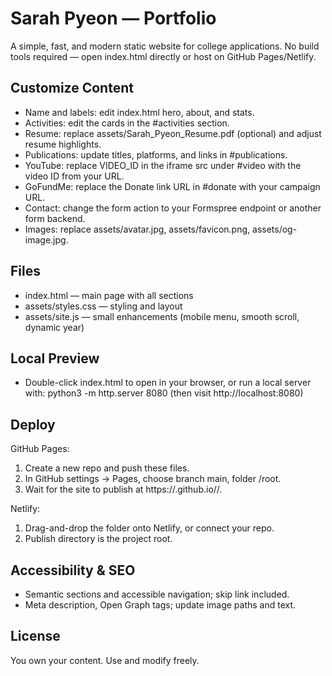 # Sarah Pyeon — Portfolio

A simple, fast, and modern static website for college applications. No build tools required — open index.html directly or host on GitHub Pages/Netlify.

## Customize Content

- Name and labels: edit index.html hero, about, and stats.
- Activities: edit the cards in the #activities section.
- Resume: replace assets/Sarah_Pyeon_Resume.pdf (optional) and adjust resume highlights.
- Publications: update titles, platforms, and links in #publications.
- YouTube: replace VIDEO_ID in the iframe src under #video with the video ID from your URL.
- GoFundMe: replace the Donate link URL in #donate with your campaign URL.
- Contact: change the form action to your Formspree endpoint or another form backend.
- Images: replace assets/avatar.jpg, assets/favicon.png, assets/og-image.jpg.

## Files

- index.html — main page with all sections
- assets/styles.css — styling and layout
- assets/site.js — small enhancements (mobile menu, smooth scroll, dynamic year)

## Local Preview

- Double-click index.html to open in your browser, or run a local server with: python3 -m http.server 8080 (then visit http://localhost:8080)

## Deploy

GitHub Pages:
1. Create a new repo and push these files.
2. In GitHub settings → Pages, choose branch main, folder /root.
3. Wait for the site to publish at https://<username>.github.io/<repo>/.

Netlify:
1. Drag-and-drop the folder onto Netlify, or connect your repo.
2. Publish directory is the project root.

## Accessibility & SEO

- Semantic sections and accessible navigation; skip link included.
- Meta description, Open Graph tags; update image paths and text.

## License

You own your content. Use and modify freely.
